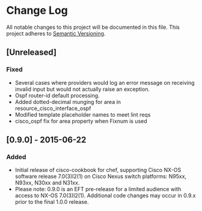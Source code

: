 # Change Log
All notable changes to this project will be documented in this file.
This project adheres to [Semantic Versioning](http://semver.org/).

## [Unreleased]

### Fixed
- Several cases where providers would log an error message on receiving invalid input but would not actually raise an exception.
- Ospf router-id default processing.
- Added dotted-decimal munging for area in resource_cisco_interface_ospf
- Modified template placeholder names to meet lint reqs
- cisco_ospf fix for area property when Fixnum is used

## [0.9.0] - 2015-06-22
### Added
- Initial release of cisco-cookbook for chef, supporting Cisco NX-OS software release 7.0(3)I2(1) on Cisco Nexus switch platforms: N95xx, N93xx, N30xx and N31xx.
- Please note: 0.9.0 is an EFT pre-release for a limited audience with access to NX-OS 7.0(3)I2(1). Additional code changes may occur in 0.9.x prior to the final 1.0.0 release.

